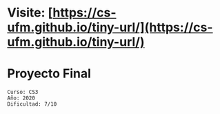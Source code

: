 # Visite: [https://cs-ufm.github.io/tiny-url/](https://cs-ufm.github.io/tiny-url/)


# Proyecto Final

```
Curso: CS3
Año: 2020
Dificultad: 7/10
```


